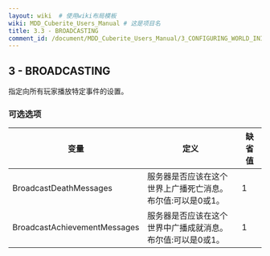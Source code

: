 ```yaml
---
layout: wiki  # 使用wiki布局模板
wiki: MDD_Cuberite_Users_Manual # 这是项目名
title: 3.3 - BROADCASTING
comment_id: /document/MDD_Cuberite_Users_Manual/3_CONFIGURING_WORLD_INI/
---
```

## 3 - BROADCASTING

指定向所有玩家播放特定事件的设置。

### 可选选项

| 变量                         | 定义                                                             | 缺省值 |
| ---------------------------- | ---------------------------------------------------------------- | ------ |
| BroadcastDeathMessages       | 服务器是否应该在这个世界上广播死亡消息。</br>布尔值:可以是0或1。 | 1      |
| BroadcastAchievementMessages | 服务器是否应该在这个世界中广播成就消息。</br>布尔值:可以是0或1。 | 1      |
